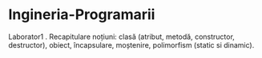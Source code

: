 # Ingineria-Programarii
Laborator1 . Recapitulare noțiuni: clasă (atribut, metodă, constructor,
destructor), obiect, încapsulare, moștenire, polimorfism (static si dinamic).
